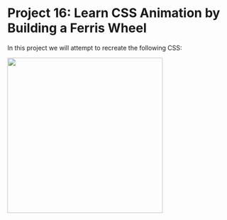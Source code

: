 # Project 16: Learn CSS Animation by Building a Ferris Wheel

In this project we will attempt to recreate the following CSS:

<img src="images/Animation.gif" width="350px">